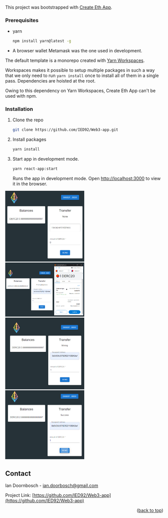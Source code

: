 This project was bootstrapped with [Create Eth App](https://github.com/paulrberg/create-eth-app).

### Prerequisites

- yarn
  ```sh
  npm install yarn@latest -g
  ```
- A browser wallet
Metamask was the one used in development.

The default template is a monorepo created with [Yarn Workspaces](https://classic.yarnpkg.com/en/docs/workspaces/).

Workspaces makes it possible to setup multiple packages in such a way that we only need to run `yarn install` once to install all of them in
a single pass. Dependencies are hoisted at the root.

Owing to this dependency on Yarn Workspaces, Create Eth App can't be used with npm.


### Installation

1. Clone the repo
   ```sh
   git clone https://github.com/IED92/Web3-app.git
   ```

2. Install packages
   ```sh
   yarn install
   ```

3. Start app in development mode.
   ```sh
   yarn react-app:start
   ```
   Runs the app in development mode.
Open [http://localhost:3000](http://localhost:3000) to view it in the browser.

<!-- USAGE EXAMPLES -->

<img src="https://raw.githubusercontent.com/IED92/Web3-app/master/EthAppScreenshot1.png" width=50% height=50% />
<img src="https://raw.githubusercontent.com/IED92/Web3-app/master/EthAppScreenshot2.png" width=50% height=50% />
<img src="https://raw.githubusercontent.com/IED92/Web3-app/master/EthAppScreenshot3.png" width=50% height=50% />
<img src="https://raw.githubusercontent.com/IED92/Web3-app/master/EthAppScreenshot4.png" width=50% height=50% />

<!-- CONTACT -->

## Contact

Ian Doornbosch - ian.doorbosch@gmail.com

Project Link: [https://github.com/IED92/Web3-app](https://github.com/IED92/Web3-app)

<p align="right">(<a href="#top">back to top</a>)</p>

